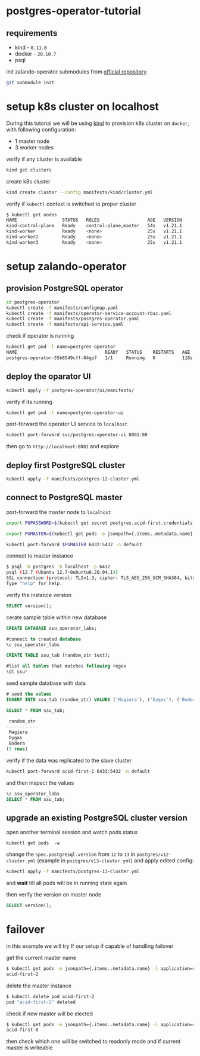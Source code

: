 # postgres-operator-tutorial

## requirements
- kind - `0.11.0`
- docker - `20.10.7`
- psql 

init zalando-operator submodules from [official repository](https://github.com/zalando/postgres-operator)
```bash
git submodule init
```

# setup k8s cluster on localhost

During this tutorial we will be using [kind](https://kind.sigs.k8s.io/docs/user/quick-start/#installation) to provision k8s cluster on `docker`, with following configuration:
- 1 master node
- 3 worker nodes

verify if any cluster is available
```zsh
kind get clusters
```
create k8s cluster
```bash
kind create cluster --config manifests/kind/cluster.yml
```

verify if `kubectl` context is switched to proper cluster

```zsh
$ kubectl get nodes                                            
NAME                 STATUS   ROLES                  AGE   VERSION
kind-control-plane   Ready    control-plane,master   54s   v1.21.1
kind-worker          Ready    <none>                 25s   v1.21.1
kind-worker2         Ready    <none>                 25s   v1.21.1
kind-worker3         Ready    <none>                 25s   v1.21.1
```

# setup zalando-operator

## provision PostgreSQL operator

```bash
cd postgres-operator
kubectl create -f manifests/configmap.yaml
kubectl create -f manifests/operator-service-account-rbac.yaml
kubectl create -f manifests/postgres-operator.yaml
kubectl create -f manifests/api-service.yaml 
```

check if operator is running

```bash
kubectl get pod -l name=postgres-operator
NAME                                 READY   STATUS    RESTARTS   AGE
postgres-operator-55b8549cff-84gp7   1/1     Running   0          118s
```

## deploy the oparator UI

```bash
kubectl apply -f postgres-operator/ui/manifests/
```

verify if its running
```bash
kubectl get pod -l name=postgres-operator-ui
```

port-forward the operator UI service to `localhost`

```bash
kubectl port-forward svc/postgres-operator-ui 8081:80
```

then go to `http://localhost:8081` and explore


## deploy first PostgreSQL cluster

```bash
kubectl apply -f manifests/postgres-12-cluster.yml
```

## connect to PostgreSQL master

port-forward the master node to `localhost`
```bash
export PGPASSWORD=$(kubectl get secret postgres.acid-first.credentials -o 'jsonpath={.data.password}' | base64 -d)

export PGMASTER=$(kubectl get pods -o jsonpath={.items..metadata.name} -l application=spilo,cluster-name=acid-first,spilo-role=master -n default)

kubectl port-forward $PGMASTER 6432:5432 -n default
```
connect to master instance
```bash
$ psql -U postgres -h localhost -p 6432
psql (12.7 (Ubuntu 12.7-0ubuntu0.20.04.1))
SSL connection (protocol: TLSv1.3, cipher: TLS_AES_256_GCM_SHA384, bits: 256, compression: off)
Type "help" for help.
```

verify the instance version
```sql
SELECT version();
```
cerate sample table within new database
```sql
CREATE DATABASE ssu_operator_labs; 

#connect to created database
\c ssu_operator_labs 

CREATE TABLE ssu_tab (random_str text);

#list all tables that matches following regex
\dt ssu*
```
seed sample database with data
```sql
# seed the values
INSERT INTO ssu_tab (random_str) VALUES ('Magiera'), ('Dygas'), ('Bodera');

SELECT * FROM ssu_tab;

 random_str 
------------
 Magiera
 Dygas
 Bodera
(3 rows)
```

verify if the data was replicated to the slave cluster
```bash
kubectl port-forward acid-first-1 6433:5432 -n default
```
and then inspect the values
```sql
\c ssu_operator_labs 
SELECT * FROM ssu_tab;
```

## upgrade an existing PostgreSQL cluster version

open another terminal session and watch pods status
```
kubectl get pods  -w 
```

change the `spec.postgresql.version` from `12` to `13` in `postgres/v12-cluster.yml` (example in `postgres/v13-cluster.yml`) and apply edited config:

```bash
kubectl apply -f manifests/postgres-13-cluster.yml 
```

and **wait** till all pods will be in running state again

 then verify the version on master node

```sql
SELECT version();
```

# failover

in this example we will try If our setup if capable of handling failover

get the current master name
```zsh
$ kubectl get pods -o jsonpath={.items..metadata.name} -l application=spilo,cluster-name=acid-first,spilo-role=master -n default
acid-first-2
```

delete the master instance
```zsh
$ kubectl delete pod acid-first-2 
pod "acid-first-2" deleted
```

check if new master will be elected

```zsh
$ kubectl get pods -o jsonpath={.items..metadata.name} -l application=spilo,cluster-name=acid-first,spilo-role=master -n default
acid-first-0
```

then check which one will be switched to readonly mode and if current master is writeable